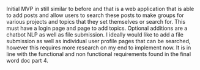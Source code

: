 Initial  MVP in still similar to before and that is a web application that is able to add posts and allow users to search these posts to make groups for various projects and topics that they set themselves or search for. This must have a login page and page to add topics. Optional additions are a chatbot NLP as well as file submission. I ideally would like to add a file submission as well as individual user profile pages that can be searched, however this requires more research on my end to implement now. It is in line with the functional and non functional requirements found in the final word doc part 4.